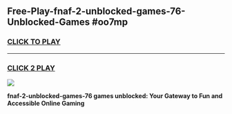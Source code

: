
## Free-Play-fnaf-2-unblocked-games-76-Unblocked-Games #oo7mp
<h3>
<a href="https://news.freeplayer.one?title=fnaf-2-unblocked-games-76&ref=8M">CLICK TO PLAY</a></h3>
<hr>

<h3>
<a href="https://news.freeplayer.one?title=fnaf-2-unblocked-games-76&ref=8M">CLICK 2 PLAY</a>
  
</h3>

<a href="https://news.freeplayer.one?title=fnaf-2-unblocked-games-76&ref=8M"><img src="https://clearcache.store/games.png"></a>


**fnaf-2-unblocked-games-76 games unblocked: Your Gateway to Fun and Accessible Online Gaming**
